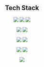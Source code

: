 <h2 align="center">Tech Stack</h2>
<p align="center">
  <img src="https://img.shields.io/badge/react-f1f3f5.svg?style=for-the-badge&logo=react&logoColor=61DAFB" /> 
  <img src="https://img.shields.io/badge/javascript-f1f3f5.svg?style=for-the-badge&logo=javascript&logoColor=F7DF1E" /> 
  <img src="https://img.shields.io/badge/typescript-f1f3f5.svg?style=for-the-badge&logo=typescript&logoColor=3178C6" /> 
</p>   

<p align="center">
  <img src="https://img.shields.io/badge/recoil-f1f3f5.svg?style=for-the-badge&logo=recoil&logoColor=3578E5" /> 
  <img src="https://img.shields.io/badge/next.js-f1f3f5.svg?style=for-the-badge&logo=nextdotjs&logoColor=000000" />
</p>

<p align="center">
  <img src="https://img.shields.io/badge/webpack-f1f3f5.svg?style=for-the-badge&logo=webpack&logoColor=8DD6F9" />
  <img src="https://img.shields.io/badge/vite-f1f3f5.svg?style=for-the-badge&logo=vite&logoColor=646CFF" />
</p>

<p align="center">
  <img src="https://img.shields.io/badge/Tailwindcss-f1f3f5.svg?style=for-the-badge&logo=tailwindcss&logoColor=06B6D4" />
  <img src="https://img.shields.io/badge/sass-f1f3f5.svg?style=for-the-badge&logo=sass&logoColor=#CC6699" />
</p>

<p align="center">
  <img src="https://github-readme-stats.vercel.app/api/top-langs/?username=wonlee6&layout=compact" />
</p>
